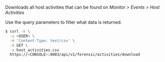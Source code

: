 Downloads all host activities that can be found on *Monitor > Events > Host Activities*

Use the query parameters to filter what data is returned.

```bash
$ curl -k \
  -u <USER> \
  -H 'Content-Type: text/csv' \
  -X GET \
  -o host_activities.csv
  https://<CONSOLE>:8083/api/v1/forensic/activities/download
```
